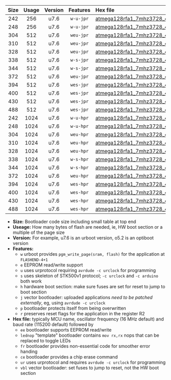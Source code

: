 |Size|Usage|Version|Features|Hex file|
|:-:|:-:|:-:|:-:|:--|
|242|256|u7.6|`w-u-jpr`|[atmega128rfa1_7mhz3728_460800bps_ur_vbl.hex](https://raw.githubusercontent.com/stefanrueger/urboot/main/bootloaders/atmega128rfa1/fcpu_7mhz3728/460800_bps/atmega128rfa1_7mhz3728_460800bps_ur_vbl.hex)|
|248|256|u7.6|`w-u-jpr`|[atmega128rfa1_7mhz3728_460800bps_lednop_ur_vbl.hex](https://raw.githubusercontent.com/stefanrueger/urboot/main/bootloaders/atmega128rfa1/fcpu_7mhz3728/460800_bps/atmega128rfa1_7mhz3728_460800bps_lednop_ur_vbl.hex)|
|304|512|u7.6|`weu-jpr`|[atmega128rfa1_7mhz3728_460800bps_ee_ur_vbl.hex](https://raw.githubusercontent.com/stefanrueger/urboot/main/bootloaders/atmega128rfa1/fcpu_7mhz3728/460800_bps/atmega128rfa1_7mhz3728_460800bps_ee_ur_vbl.hex)|
|310|512|u7.6|`weu-jpr`|[atmega128rfa1_7mhz3728_460800bps_ee_lednop_ur_vbl.hex](https://raw.githubusercontent.com/stefanrueger/urboot/main/bootloaders/atmega128rfa1/fcpu_7mhz3728/460800_bps/atmega128rfa1_7mhz3728_460800bps_ee_lednop_ur_vbl.hex)|
|328|512|u7.6|`weu-jpr`|[atmega128rfa1_7mhz3728_460800bps_ee_lednop_fr_ur_vbl.hex](https://raw.githubusercontent.com/stefanrueger/urboot/main/bootloaders/atmega128rfa1/fcpu_7mhz3728/460800_bps/atmega128rfa1_7mhz3728_460800bps_ee_lednop_fr_ur_vbl.hex)|
|338|512|u7.6|`w-s-jpr`|[atmega128rfa1_7mhz3728_460800bps_vbl.hex](https://raw.githubusercontent.com/stefanrueger/urboot/main/bootloaders/atmega128rfa1/fcpu_7mhz3728/460800_bps/atmega128rfa1_7mhz3728_460800bps_vbl.hex)|
|344|512|u7.6|`w-s-jpr`|[atmega128rfa1_7mhz3728_460800bps_lednop_vbl.hex](https://raw.githubusercontent.com/stefanrueger/urboot/main/bootloaders/atmega128rfa1/fcpu_7mhz3728/460800_bps/atmega128rfa1_7mhz3728_460800bps_lednop_vbl.hex)|
|372|512|u7.6|`weu-jpr`|[atmega128rfa1_7mhz3728_460800bps_ee_lednop_fr_ce_ur_vbl.hex](https://raw.githubusercontent.com/stefanrueger/urboot/main/bootloaders/atmega128rfa1/fcpu_7mhz3728/460800_bps/atmega128rfa1_7mhz3728_460800bps_ee_lednop_fr_ce_ur_vbl.hex)|
|394|512|u7.6|`wes-jpr`|[atmega128rfa1_7mhz3728_460800bps_ee_vbl.hex](https://raw.githubusercontent.com/stefanrueger/urboot/main/bootloaders/atmega128rfa1/fcpu_7mhz3728/460800_bps/atmega128rfa1_7mhz3728_460800bps_ee_vbl.hex)|
|400|512|u7.6|`wes-jpr`|[atmega128rfa1_7mhz3728_460800bps_ee_lednop_vbl.hex](https://raw.githubusercontent.com/stefanrueger/urboot/main/bootloaders/atmega128rfa1/fcpu_7mhz3728/460800_bps/atmega128rfa1_7mhz3728_460800bps_ee_lednop_vbl.hex)|
|430|512|u7.6|`wes-jpr`|[atmega128rfa1_7mhz3728_460800bps_ee_lednop_fr_vbl.hex](https://raw.githubusercontent.com/stefanrueger/urboot/main/bootloaders/atmega128rfa1/fcpu_7mhz3728/460800_bps/atmega128rfa1_7mhz3728_460800bps_ee_lednop_fr_vbl.hex)|
|488|512|u7.6|`wes-jpr`|[atmega128rfa1_7mhz3728_460800bps_ee_lednop_fr_ce_vbl.hex](https://raw.githubusercontent.com/stefanrueger/urboot/main/bootloaders/atmega128rfa1/fcpu_7mhz3728/460800_bps/atmega128rfa1_7mhz3728_460800bps_ee_lednop_fr_ce_vbl.hex)|
|242|1024|u7.6|`w-u-hpr`|[atmega128rfa1_7mhz3728_460800bps_ur.hex](https://raw.githubusercontent.com/stefanrueger/urboot/main/bootloaders/atmega128rfa1/fcpu_7mhz3728/460800_bps/atmega128rfa1_7mhz3728_460800bps_ur.hex)|
|248|1024|u7.6|`w-u-hpr`|[atmega128rfa1_7mhz3728_460800bps_lednop_ur.hex](https://raw.githubusercontent.com/stefanrueger/urboot/main/bootloaders/atmega128rfa1/fcpu_7mhz3728/460800_bps/atmega128rfa1_7mhz3728_460800bps_lednop_ur.hex)|
|304|1024|u7.6|`weu-hpr`|[atmega128rfa1_7mhz3728_460800bps_ee_ur.hex](https://raw.githubusercontent.com/stefanrueger/urboot/main/bootloaders/atmega128rfa1/fcpu_7mhz3728/460800_bps/atmega128rfa1_7mhz3728_460800bps_ee_ur.hex)|
|310|1024|u7.6|`weu-hpr`|[atmega128rfa1_7mhz3728_460800bps_ee_lednop_ur.hex](https://raw.githubusercontent.com/stefanrueger/urboot/main/bootloaders/atmega128rfa1/fcpu_7mhz3728/460800_bps/atmega128rfa1_7mhz3728_460800bps_ee_lednop_ur.hex)|
|328|1024|u7.6|`weu-hpr`|[atmega128rfa1_7mhz3728_460800bps_ee_lednop_fr_ur.hex](https://raw.githubusercontent.com/stefanrueger/urboot/main/bootloaders/atmega128rfa1/fcpu_7mhz3728/460800_bps/atmega128rfa1_7mhz3728_460800bps_ee_lednop_fr_ur.hex)|
|338|1024|u7.6|`w-s-hpr`|[atmega128rfa1_7mhz3728_460800bps.hex](https://raw.githubusercontent.com/stefanrueger/urboot/main/bootloaders/atmega128rfa1/fcpu_7mhz3728/460800_bps/atmega128rfa1_7mhz3728_460800bps.hex)|
|344|1024|u7.6|`w-s-hpr`|[atmega128rfa1_7mhz3728_460800bps_lednop.hex](https://raw.githubusercontent.com/stefanrueger/urboot/main/bootloaders/atmega128rfa1/fcpu_7mhz3728/460800_bps/atmega128rfa1_7mhz3728_460800bps_lednop.hex)|
|372|1024|u7.6|`weu-hpr`|[atmega128rfa1_7mhz3728_460800bps_ee_lednop_fr_ce_ur.hex](https://raw.githubusercontent.com/stefanrueger/urboot/main/bootloaders/atmega128rfa1/fcpu_7mhz3728/460800_bps/atmega128rfa1_7mhz3728_460800bps_ee_lednop_fr_ce_ur.hex)|
|394|1024|u7.6|`wes-hpr`|[atmega128rfa1_7mhz3728_460800bps_ee.hex](https://raw.githubusercontent.com/stefanrueger/urboot/main/bootloaders/atmega128rfa1/fcpu_7mhz3728/460800_bps/atmega128rfa1_7mhz3728_460800bps_ee.hex)|
|400|1024|u7.6|`wes-hpr`|[atmega128rfa1_7mhz3728_460800bps_ee_lednop.hex](https://raw.githubusercontent.com/stefanrueger/urboot/main/bootloaders/atmega128rfa1/fcpu_7mhz3728/460800_bps/atmega128rfa1_7mhz3728_460800bps_ee_lednop.hex)|
|430|1024|u7.6|`wes-hpr`|[atmega128rfa1_7mhz3728_460800bps_ee_lednop_fr.hex](https://raw.githubusercontent.com/stefanrueger/urboot/main/bootloaders/atmega128rfa1/fcpu_7mhz3728/460800_bps/atmega128rfa1_7mhz3728_460800bps_ee_lednop_fr.hex)|
|488|1024|u7.6|`wes-hpr`|[atmega128rfa1_7mhz3728_460800bps_ee_lednop_fr_ce.hex](https://raw.githubusercontent.com/stefanrueger/urboot/main/bootloaders/atmega128rfa1/fcpu_7mhz3728/460800_bps/atmega128rfa1_7mhz3728_460800bps_ee_lednop_fr_ce.hex)|

- **Size:** Bootloader code size including small table at top end
- **Useage:** How many bytes of flash are needed, ie, HW boot section or a multiple of the page size
- **Version:** For example, u7.6 is an urboot version, o5.2 is an optiboot version
- **Features:**
  + `w` urboot provides `pgm_write_page(sram, flash)` for the application at `FLASHEND-4+1`
  + `e` EEPROM read/write support
  + `u` uses urprotocol requiring `avrdude -c urclock` for programming
  + `s` uses skeleton of STK500v1 protocol; `-c urclock` and `-c arduino` both work
  + `h` hardware boot section: make sure fuses are set for reset to jump to boot section
  + `j` vector bootloader: uploaded applications *need to be patched externally*, eg, using `avrdude -c urclock`
  + `p` bootloader protects itself from being overwritten
  + `r` preserves reset flags for the application in the register R2
- **Hex file:** typically MCU name, oscillator frequency (16 MHz default) and baud rate (115200 default) followed by
  + `ee` bootloader supports EEPROM read/write
  + `lednop` "template" bootloader contains `mov rx,rx` nops that can be replaced to toggle LEDs
  + `fr` bootloader provides non-essential code for smoother error handing
  + `ce` bootloader provides a chip erase command
  + `ur` uses urprotocol and requires `avrdude -c urclock` for programming
  + `vbl` vector bootloader: set fuses to jump to reset, not the HW boot section
